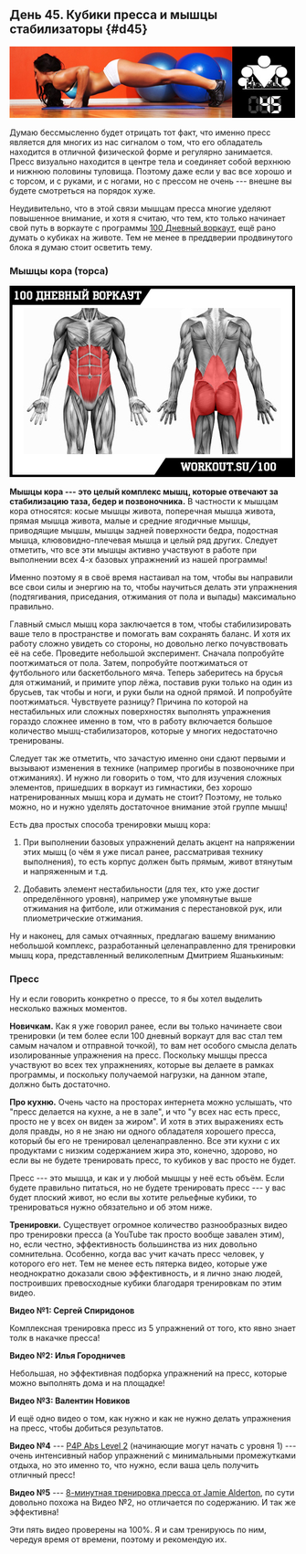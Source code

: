 ## День 45. Кубики пресса и мышцы стабилизаторы {#d45}

![](src/img/45.jpg)

Думаю бессмысленно будет отрицать тот факт, что именно пресс является для многих из нас сигналом о том, что его обладатель находится в отличной физической форме и регулярно занимается. Пресс визуально находится в центре тела и соединяет собой верхнюю и нижнюю половины туловища. Поэтому даже если у вас все хорошо и с торсом, и с руками, и с ногами, но с прессом не очень --- внешне вы будете смотреться на порядок хуже. 

Неудивительно, что в этой связи мышцам пресса многие уделяют повышенное внимание, и хотя я считаю, что тем, кто только начинает свой путь в воркауте с программы [100 Дневный воркаут](../index.html), ещё рано думать о кубиках на животе. Тем не менее в преддверии продвинутого блока я думаю стоит осветить тему. 

### Мышцы кора (торса)

![](src/img/45-1.jpg)

**Мышцы кора --- это целый комплекс мышц, которые отвечают за стабилизацию таза, бедер и позвоночника.** В частности к мышцам кора относятся: косые мышцы живота, поперечная мышца живота, прямая мышца живота, малые и средние ягодичные мышцы, приводящие мыцшы, мышцы задней поверхности бедра, подостная мышца, клювовидно-плечевая мышца и целый ряд других. Следует отметить, что все эти мышцы активно участвуют в работе при выполнении всех 4-х базовых упражнений из нашей программы! 

Именно поэтому я в своё время настаивал на том, чтобы вы направили все свои силы и энергию на то, чтобы научиться делать эти упражнения (подтягивания, приседания, отжимания от пола и выпады) максимально правильно. 

Главный смысл мышц кора заключается в том, чтобы стабилизировать ваше тело в пространстве и помогать вам сохранять баланс. И хотя их работу сложно увидеть со стороны, но довольно легко почувствовать её на себе. Проведите небольшой эксперимент. Сначала попробуйте поотжиматься от пола. Затем, попробуйте поотжиматься от футбольного или баскетбольного мяча. Теперь заберитесь на брусья для отжиманий, и примите упор лёжа, поставив руки только на один из брусьев, так чтобы и ноги, и руки были на одной прямой. И попробуйте поотжиматься. Чувствуете разницу? Причина по которой на нестабильных или сложных поверхностях выполнять упражнения гораздо сложнее именно в том, что в работу включается большое количество мышц-стабилизаторов, которые у многих недостаточно тренированы. 

Следует так же отметить, что зачастую именно они сдают первыми и вызывают изменения в технике (например прогибы в позвоночнике при отжиманиях). И нужно ли говорить о том, что для изучения сложных элементов, пришедших в воркаут из гимнастики, без хорошо натренированных мышц кора и думать не стоит? Поэтому, не только можно, но и нужно уделять достаточное внимание этой группе мышц! 

Есть два простых способа тренировки мышц кора: 

1. При выполнении базовых упражнений делать акцент на напряжении этих мышц (о чём я уже писал ранее, рассматривая технику выполнения), то есть корпус должен быть прямым, живот втянутым и напряженным и т.д. 

2. Добавить элемент нестабильности (для тех, кто уже достиг определённого уровня), например уже упомянутые выше отжимания на фитболе, или отжимания с перестановкой рук, или плиометрические отжимания. 

Ну и наконец, для самых отчаянных, предлагаю вашему вниманию небольшой комплекс, разработанный целенаправленно для тренировки мышц кора, представленный великолепным Дмитрием Яшанькиным: 

### Пресс

Ну и если говорить конкретно о прессе, то я бы хотел выделить несколько важных моментов. 

**Новичкам.** Как я уже говорил ранее, если вы только начинаете свои тренировки (и тем более если 100 дневный воркаут для вас стал тем самым началом и отправной точкой), то вам нет особого смысла делать изолированные упражнения на пресс. Поскольку мышцы пресса участвуют во всех тех упражнениях, которые вы делаете в рамках программы, и поскольку получаемой нагрузки, на данном этапе, должно быть достаточно. 

**Про кухню.** Очень часто на просторах интернета можно услышать, что "пресс делается на кухне, а не в зале", и что "у всех нас есть пресс, просто не у всех он виден за жиром". И хотя в этих выражениях есть доля правды, но я не знаю ни одного обладателя хорошего пресса, который бы его не тренировал целенаправленно. Все эти кухни с их продуктами с низким содержанием жира это, конечно, здорово, но если вы не будете тренировать пресс, то кубиков у вас просто не будет. 

Пресс --- это мышца, и как и у любой мышцы у неё есть объём. Если будете правильно питаться, но не будете тренировать пресс --- у вас будет плоский живот, но если вы хотите рельефные кубики, то тренироваться нужно обязательно и об этом ниже. 

**Тренировки.** Существует огромное количество разнообразных видео про тренировки пресса (а YouTube так просто вообще завален этим), но, если честно, эффективность большинства из них довольно сомнительна. Особенно, когда вас учит качать пресс человек, у которого его нет. Тем не менее есть пятерка видео, которые уже неоднократно доказали свою эффективность, и я лично знаю людей, построивших превосходные кубики благодаря тренировкам по этим видео. 

**Видео №1: Сергей Спиридонов** 

Комплексная тренировка пресс из 5 упражнений от того, кто явно знает толк в накачке пресса! 

**Видео №2: Илья Городничев** 

Небольшая, но эффективная подборка упражнений на пресс, которые можно выполнять дома и на площадке! 

**Видео №3: Валентин Новиков** 

И ещё одно видео о том, как нужно и как не нужно делать упражнения на пресс, чтобы добиться результатов. 

**Видео №4** --- [P4P Abs Level 2](http://workout.su/video/show_video/55?comments-last-page=1) (начинающие могут начать с уровня 1) --- очень интенсивный набор упражнений с минимальными промежутками отдыха, но это именно то, что нужно, если ваша цель получить отличный пресс! 

**Видео №5** --- [8-минутная тренировка пресса от Jamie Alderton](http://workout.su/video/show_video/1834), по сути довольно похожа на Видео №2, но отличается по содержанию. И так же эффективна! 

Эти пять видео проверены на 100%. Я и сам тренируюсь по ним, чередуя время от времени, поэтому и рекомендую их. 


